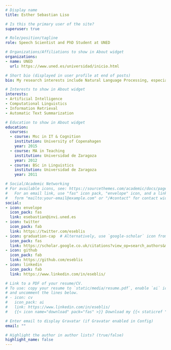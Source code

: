 ```yaml
---
# Display name
title: Esther Sebastian Liso

# Is this the primary user of the site?
superuser: true

# Role/position/tagline
role: Speech Scientist and PhD Student at UNED

# Organizations/Affiliations to show in About widget
organizations:
- name: UNED
  url: https://www.uned.es/universidad/inicio.html

# Short bio (displayed in user profile at end of posts)
bio: My research interests include Natural Language Processing, especially Natural Language Understanding and Automatic Text Summarization.

# Interests to show in About widget
interests:
- Artificial Intelligence
- Computational Linguistics
- Information Retrieval
- Automatic Text Summarization

# Education to show in About widget
education:
  courses:
  - course: Msc in IT & Cognition
    institution: University of Copenahagen
    year: 2015
  - course: MA in Teaching
    institution: Universidad de Zaragoza
    year: 2012
  - course: BSc in Linguistics
    institution: Universidad de Zaragoza
    year: 2011

# Social/Academic Networking
# For available icons, see: https://sourcethemes.com/academic/docs/page-builder/#icons
#   For an email link, use "fas" icon pack, "envelope" icon, and a link in the
#   form "mailto:your-email@example.com" or "/#contact" for contact widget.
social:
- icon: envelope
  icon_pack: fas
  link: esebastian@invi.uned.es
- icon: twitter
  icon_pack: fab
  link: https://twitter.com/eseblis
- icon: graduation-cap  # Alternatively, use `google-scholar` icon from `ai` icon pack
  icon_pack: fas
  link: https://scholar.google.co.uk/citations?view_op=search_authors&mauthors=esther+sebastian+liso&hl=es&oi=ao
- icon: github
  icon_pack: fab
  link: https://github.com/eseblis
- icon: linkedin
  icon_pack: fab
  link: https://www.linkedin.com/in/eseblis/

# Link to a PDF of your resume/CV.
# To use: copy your resume to `static/media/resume.pdf`, enable `ai` icons in `params.toml`, 
# and uncomment the lines below.
# - icon: cv
#   icon_pack: ai
#   link: https://www.linkedin.com/in/eseblis/
#   {{< icon name="download" pack="fas" >}} Download my {{< staticref "media/demo_resume.pdf" "newtab" >}}resumé{{< /staticref >}}.

# Enter email to display Gravatar (if Gravatar enabled in Config)
email: ""

# Highlight the author in author lists? (true/false)
highlight_name: false
---
```


